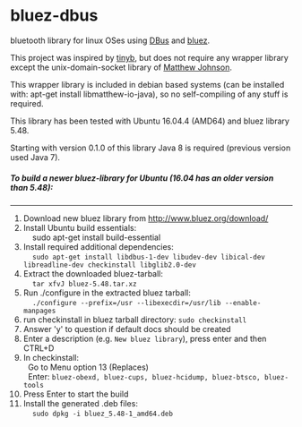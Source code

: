 # bluez-dbus
bluetooth library for linux OSes using [DBus](https://dbus.freedesktop.org/) and [bluez](http://www.bluez.org/).

This project was inspired by [tinyb](https://github.com/intel-iot-devkit/tinyb),
but does not require any wrapper library except the
unix-domain-socket library of [Matthew Johnson](http://www.matthew.ath.cx/projects/java/).

This wrapper library is included in debian based systems (can be installed with: apt-get install libmatthew-io-java), so
no self-compiling of any stuff is required.

This library has been tested with Ubuntu 16.04.4 (AMD64) and bluez library 5.48.

Starting with version 0.1.0 of this library Java 8 is required (previous version used Java 7).


##### To build a newer bluez-library for Ubuntu (16.04 has an older version than 5.48):
-------------
1. Download new bluez library from http://www.bluez.org/download/
2. Install Ubuntu build essentials:  
  &nbsp;&nbsp;&nbsp;&nbsp;sudo apt-get install build-essential
3. Install required additional dependencies:  
&nbsp;&nbsp;&nbsp;&nbsp;`sudo apt-get install libdbus-1-dev libudev-dev libical-dev libreadline-dev checkinstall libglib2.0-dev`
4. Extract the downloaded bluez-tarball:  
&nbsp;&nbsp;&nbsp;&nbsp;`tar xfvJ bluez-5.48.tar.xz`
5. Run ./configure in the extracted bluez tarball:  
   &nbsp;&nbsp;&nbsp;&nbsp;`./configure --prefix=/usr --libexecdir=/usr/lib --enable-manpages`
6. run checkinstall in bluez tarball directory: `sudo checkinstall`
7. Answer 'y' to question if default docs should be created
8. Enter a description (e.g. `New bluez library`), press enter and then CTRL+D
9. In checkinstall:  
    &nbsp;&nbsp;Go to Menu option 13 (Replaces)  
    &nbsp;&nbsp;Enter: `bluez-obexd, bluez-cups, bluez-hcidump, bluez-btsco, bluez-tools`
10. Press Enter to start the build
11. Install the generated .deb files:  
  &nbsp;&nbsp;&nbsp;&nbsp;`sudo dpkg -i bluez_5.48-1_amd64.deb`
